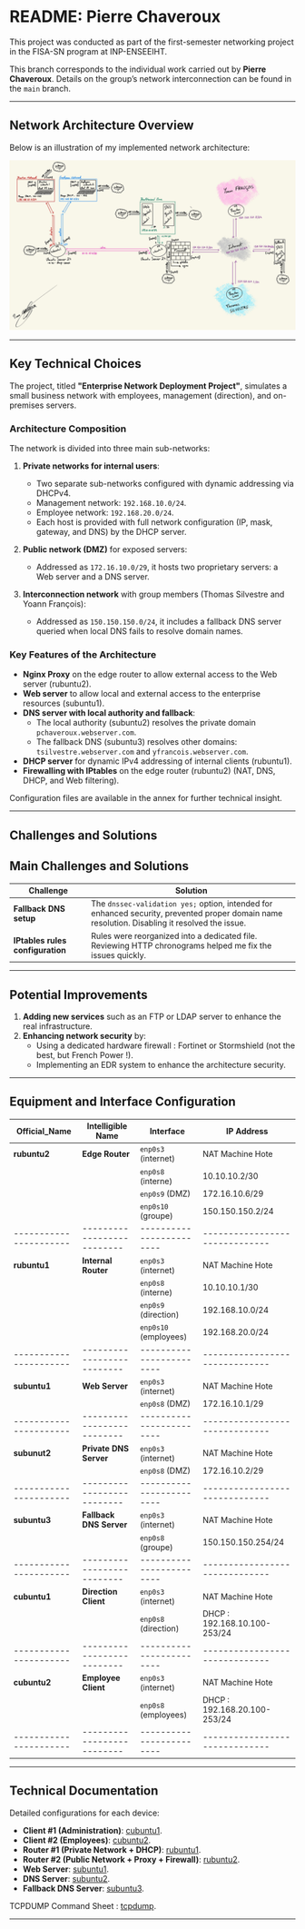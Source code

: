 # README: Pierre Chaveroux

This project was conducted as part of the first-semester networking project in the FISA-SN program at INP-ENSEEIHT.

This branch corresponds to the individual work carried out by **Pierre Chaveroux**. Details on the group’s network interconnection can be found in the `main` branch.

---

## Network Architecture Overview

Below is an illustration of my implemented network architecture: 

![Network_Architecture](ressources/pchaveroux_architecture.jpg)

---

## Key Technical Choices

The project, titled **"Enterprise Network Deployment Project"**, simulates a small business network with employees, management (direction), and on-premises servers.

### Architecture Composition
The network is divided into three main sub-networks: 

1. **Private networks for internal users**: 
   - Two separate sub-networks configured with dynamic addressing via DHCPv4. 
   - Management network: `192.168.10.0/24`. 
   - Employee network: `192.168.20.0/24`. 
   - Each host is provided with full network configuration (IP, mask, gateway, and DNS) by the DHCP server.

2. **Public network (DMZ)** for exposed servers: 
   - Addressed as `172.16.10.0/29`, it hosts two proprietary servers: a Web server and a DNS server.

3. **Interconnection network** with group members (Thomas Silvestre and Yoann François): 
   - Addressed as `150.150.150.0/24`, it includes a fallback DNS server queried when local DNS fails to resolve domain names. 

### Key Features of the Architecture
- **Nginx Proxy** on the edge router to allow external access to the Web server (rubuntu2). 
- **Web server** to allow local and external access to the enterprise resources (subuntu1).
- **DNS server with local authority and fallback**: 
  - The local authority (subuntu2) resolves the private domain `pchaveroux.webserver.com`. 
  - The fallback DNS (subuntu3) resolves other domains: `tsilvestre.webserver.com` and `yfrancois.webserver.com`. 
- **DHCP server** for dynamic IPv4 addressing of internal clients (rubuntu1). 
- **Firewalling with IPtables** on the edge router (rubuntu2) (NAT, DNS, DHCP, and Web filtering). 


Configuration files are available in the annex for further technical insight. 

---

## Challenges and Solutions

## Main Challenges and Solutions

| **Challenge**                            | **Solution**                                                                                       |
|------------------------------------------|---------------------------------------------------------------------------------------------------|
| **Fallback DNS setup**                   | The `dnssec-validation yes;` option, intended for enhanced security, prevented proper domain name resolution. Disabling it resolved the issue. |
| **IPtables rules configuration**         | Rules were reorganized into a dedicated file. Reviewing HTTP chronograms helped me fix the issues quickly. |

---

## Potential Improvements
1. **Adding new services** such as an FTP or LDAP server to enhance the real infrastructure. 
2. **Enhancing network security** by: 
   - Using a dedicated hardware firewall : Fortinet or Stormshield (not the best, but French Power !). 
   - Implementing an EDR system to enhance the architecture security. 

---

## Equipment and Interface Configuration

| **Official_Name**    | **Intelligible Name**    | **Interface**          | **IP Address**               |
|----------------------|--------------------------|------------------------|------------------------------|
| **rubuntu2**         | **Edge Router**          | `enp0s3` (internet)    | NAT Machine Hote             |
|                      |                          | `enp0s8` (interne)     | 10.10.10.2/30                |
|                      |                          | `enp0s9` (DMZ)         | 172.16.10.6/29               |
|                      |                          | `enp0s10` (groupe)     | 150.150.150.2/24             |
|----------------------|--------------------------|------------------------|------------------------------|
| **rubuntu1**         | **Internal Router**      | `enp0s3` (internet)    | NAT Machine Hote             |
|                      |                          | `enp0s8` (interne)     | 10.10.10.1/30                |
|                      |                          | `enp0s9` (direction)   | 192.168.10.0/24              |
|                      |                          | `enp0s10` (employees)  | 192.168.20.0/24              |
|----------------------|--------------------------|------------------------|------------------------------|
| **subuntu1**         | **Web Server**           | `enp0s3` (internet)    | NAT Machine Hote             |
|                      |                          | `enp0s8` (DMZ)         | 172.16.10.1/29               |
|----------------------|--------------------------|------------------------|------------------------------|
| **subunut2**         | **Private DNS Server**   | `enp0s3` (internet)    | NAT Machine Hote             |
|                      |                          | `enp0s8` (DMZ)         | 172.16.10.2/29               |
|----------------------|--------------------------|------------------------|------------------------------|
| **subuntu3**         | **Fallback DNS Server**  | `enp0s3` (internet)    | NAT Machine Hote             |
|                      |                          | `enp0s8` (groupe)      | 150.150.150.254/24           |
|----------------------|--------------------------|------------------------|------------------------------|
| **cubuntu1**         | **Direction Client**     | `enp0s3` (internet)    | NAT Machine Hote             |
|                      |                          | `enp0s8` (direction)   | DHCP : 192.168.10.100-253/24 |
|----------------------|--------------------------|------------------------|------------------------------|
| **cubuntu2**         | **Employee Client**      | `enp0s3` (internet)    | NAT Machine Hote             |
|                      |                          | `enp0s8` (employees)   | DHCP : 192.168.20.100-253/24 |
|----------------------|--------------------------|------------------------|------------------------------|

--- 

## Technical Documentation

Detailed configurations for each device: 
- **Client #1 (Administration)**: [cubuntu1](configuration_files/cubuntu1.md). 
- **Client #2 (Employees)**: [cubuntu2](configuration_files/cubuntu2.md). 
- **Router #1 (Private Network + DHCP)**: [rubuntu1](configuration_files/rubuntu1.md). 
- **Router #2 (Public Network + Proxy + Firewall)**: [rubuntu2](configuration_files/rubuntu2.md). 
- **Web Server**: [subuntu1](configuration_files/subuntu1.md). 
- **DNS Server**: [subuntu2](configuration_files/subuntu2.md). 
- **Fallback DNS Server**: [subuntu3](configuration_files/subuntu3.md). 

TCPDUMP Command Sheet : [tcpdump](ressources/tcpdump_sheet.md).

---

